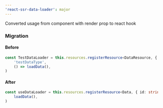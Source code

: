 ```yaml
---
'react-ssr-data-loader': major
---
```


Converted usage from component with render prop to react hook

### Migration

#### Before

```ts
const TestDataLoader = this.resources.registerResource<DataResource, { id: string }>(
    'testDataType',
    () => loadData(),
)
```

#### After

```ts
const useDataLoader = this.resources.registerResource<Data, { id: string }>('testDataType', () =>
    loadData(),
)
```
